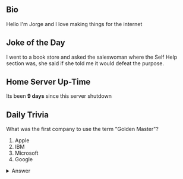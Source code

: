 ## Bio

Hello I'm Jorge and I love making things for the internet

## Joke of the Day

I went to a book store and asked the saleswoman where the Self Help section was, she said if she told me it would defeat the purpose.

## Home Server Up-Time

Its been **9 days** since this server shutdown


## Daily Trivia

What was the first company to use the term &quot;Golden Master&quot;?
 1. Apple
 2. IBM
 3. Microsoft
 4. Google

<details>
  <summary>Answer</summary>
  Apple
</details>
